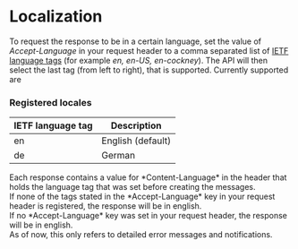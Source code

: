 # Localization

To request the response to be in a certain language, set the value of *Accept-Language* in your request header to a comma separated list of <a href='https://en.wikipedia.org/wiki/IETF_language_tag'>IETF language tags</a> (for example *en, en-US, en-cockney*). The API will then select the last tag (from left to right), that is supported. Currently supported are

### Registered locales

IETF language tag | Description
----------------- | -----------
en | English (default)
de | German

<aside class="success">
Each response contains a value for *Content-Language* in the header that holds the language tag that was set before creating the messages.
</aside>

<aside class="warning">
If none of the tags stated in the *Accept-Language* key in your request header is registered, the response will be in english.
</aside>

<aside class="notice">
If no *Accept-Language* key was set in your request header, the response will be in english.
</aside>

<aside class="notice">
As of now, this only refers to detailed error messages and notifications.
</aside>
